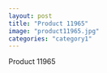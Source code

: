```yaml
---
layout: post
title: "Product 11965"
image: "product11965.jpg"
categories: "category1"
---
```

Product 11965
